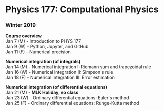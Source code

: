 # Physics 177: Computational Physics
### Winter 2019

**Course overview**  
Jan 7 (M) - Introduction to PHYS 177  
Jan 9 (W) - Python, Jupyter, and GitHub  
Jan 11 (F) - Numerical precision  

**Numerical integration (of integrals)**  
Jan 14 (M) - Numerical integration I: Riemann sum and trapezoidal rule  
Jan 16 (W) - Numerical integration II: Simpson's rule  
Jan 18 (F) - Numerical integration III: Error estimation  

**Numerical integration (of differential equations)**  
Jan 21 (M) - **MLK Holiday, no class**  
Jan 23 (W) - Ordinary differential equations: Euler's method  
Jan 25 (F) - Ordinary differential equations: Runge-Kutta method  
